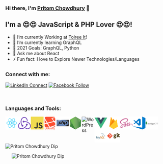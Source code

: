 ### Hi there, I'm [Pritom Chowdhury][website] 👋

## I'm a 😍😍 JavaScript & PHP Lover 😍😍!

- 🔭 I’m currently Working at [Toiree It][programming]!
- 🌱 I’m currently learning GraphQL 
- 🥅 2021 Goals: GraphQL, Python
- 💬 Ask me about React
- ⚡ Fun fact: I love to Explore Newer Technologies/Languages

### Connect with me:

[![LinkedIn Connect](https://img.shields.io/badge/%20-Connect-black?color=14171A&labelColor=212121&logo=linkedin&logoColor=ffffff)](https://www.linkedin.com/in/pritom-chowdhury-dip/)
[![Facebook Follow](https://img.shields.io/badge/%20-Follow-black?color=14171A&labelColor=1976d2&logo=facebook&logoColor=ffffff)](https://web.facebook.com/pritomchowdhurydip)


<br />

### Languages and Tools:

[<img align="left" alt="React" width="40px" src="https://raw.githubusercontent.com/github/explore/80688e429a7d4ef2fca1e82350fe8e3517d3494d/topics/react/react.png" />][reactplaylist]
[<img align="left" alt="Redux" width="40px" src="https://raw.githubusercontent.com/devicons/devicon/master/icons/redux/redux-original.svg" />][webdevplaylist]
[<img align="left" alt="JavaScript" width="40px" src="https://raw.githubusercontent.com/github/explore/80688e429a7d4ef2fca1e82350fe8e3517d3494d/topics/javascript/javascript.png" />][jsplaylist]
[<img align="left" alt="Laravel" width="40px" src="https://raw.githubusercontent.com/devicons/devicon/master/icons/laravel/laravel-plain-wordmark.svg" />][webdevplaylist]
[<img align="left" alt="PHP" width="40px" src="https://raw.githubusercontent.com/devicons/devicon/master/icons/php/php-original.svg" />][webdevplaylist]
[<img align="left" alt="NodeJs" width="40px" src="https://raw.githubusercontent.com/github/explore/80688e429a7d4ef2fca1e82350fe8e3517d3494d/topics/nodejs/nodejs.png" />][webdevplaylist]
[<img align="left" alt="WordPress" width="40px" src="https://www.logo.wine/a/logo/WordPress.com/WordPress.com-Logo.wine.svg" />][webdevplaylist]
[<img align="left" alt="Visual Studio Code" width="40px" src="https://raw.githubusercontent.com/github/explore/80688e429a7d4ef2fca1e82350fe8e3517d3494d/topics/vue/vue.png" />][reactplaylist]
[<img align="left" alt="Visual Studio Code" width="40px" src="https://raw.githubusercontent.com/github/explore/80688e429a7d4ef2fca1e82350fe8e3517d3494d/topics/firebase/firebase.png" />][firebaseplaylist]
[<img align="left" alt="Sass" width="40px" src="https://raw.githubusercontent.com/github/explore/80688e429a7d4ef2fca1e82350fe8e3517d3494d/topics/sass/sass.png" />][cssplaylist]
[<img align="left" alt="Visual Studio Code" width="40px" src="https://raw.githubusercontent.com/github/explore/80688e429a7d4ef2fca1e82350fe8e3517d3494d/topics/visual-studio-code/visual-studio-code.png" />][webdevplaylist]
[<img align="left" alt="MongoDB" width="40px" src="https://raw.githubusercontent.com/github/explore/80688e429a7d4ef2fca1e82350fe8e3517d3494d/topics/mongodb/mongodb.png" />][webdevplaylist]
[<img align="left" alt="MySQL" width="40px" src="https://raw.githubusercontent.com/github/explore/80688e429a7d4ef2fca1e82350fe8e3517d3494d/topics/mysql/mysql.png" />][webdevplaylist]
[<img align="left" alt="Git" width="40px" src="https://raw.githubusercontent.com/github/explore/80688e429a7d4ef2fca1e82350fe8e3517d3494d/topics/git/git.png" />][webdevplaylist]


<br />

<br />

<br />

[programming]: https://www.toiree.com
[website]: https:/techvivids.com/
[twitter]: https:/techvivids.com/
[linkedin]: https:/techvivids.com/
[webdevplaylist]: https:/techvivids.com/
[jsplaylist]: https:/techvivids.com/
[cssplaylist]: https:/techvivids.com/
[reactplaylist]: https:/techvivids.com/
[firebaseplaylist]: https:/techvivids.com/

&nbsp;<img align="center" src="https://github-readme-stats.vercel.app/api?username=pritom-dip&show_icons=true&theme=mona=kali&title_color=3cb480&locale=en" alt="Pritom Chowdhury Dip" width="550px" />

<img src="https://github-readme-stats.vercel.app/api/top-langs?username=pritom-dip&show_icons=true&theme=react&title_color=white&locale=en&layout=compact" alt="Pritom Chowdhury Dip" width="500px" style="margin-left: 20px;" />